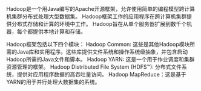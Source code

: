 Hadoop是一个用Java编写的Apache开源框架，允许使用简单的编程模型跨计算机集群分布式处理大型数据集。
Hadoop框架工作的应用程序在跨计算机集群提供分布式存储和计算的环境中工作。
Hadoop旨在从单个服务器扩展到数千个机器，每个都提供本地计算和存储。


Hadoop框架包括以下四个模块：
Hadoop Common: 这些是其他Hadoop模块所需的Java库和实用程序。这些库提供文件系统和操作系统级抽象，并包含启动Hadoop所需的Java文件和脚本。
Hadoop YARN: 这是一个用于作业调度和集群资源管理的框架。
Hadoop Distributed File System (HDFS™): 分布式文件系统，提供对应用程序数据的高吞吐量访问。
Hadoop MapReduce：这是基于YARN的用于并行处理大数据集的系统。